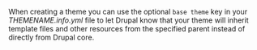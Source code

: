 When creating a theme you can use the optional `base theme` key in your _THEMENAME.info.yml_ file to let Drupal know that your theme will inherit template files and other resources from the specified parent instead of directly from Drupal core.

